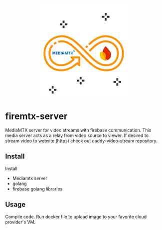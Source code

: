 <p align="center">
    <img src="assets/firemtx logo.png" height=300 width=300>
</p>

# firemtx-server
MediaMTX server for video streams with firebase communication. This media server acts as a relay from video source to viewer. If desired to stream video to website (https) check out caddy-video-stream repository.

## Install
Install
* Mediamtx server
* golang
* firebase golang libraries

## Usage
Compile code. Run docker file to upload image to your favorite cloud provider's VM.